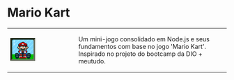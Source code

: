 # Mario Kart

<table>
    <tr>
        <td>
            <img src="./img/header.gif" alt="Header do Mario Kart" width="40%">
        </td>
        <td>
            <p>Um mini-jogo consolidado em Node.js e seus fundamentos com base no jogo 'Mario Kart'. Inspirado no projeto do bootcamp da DIO + meutudo.</p>
        </td>
    </tr>
</table>